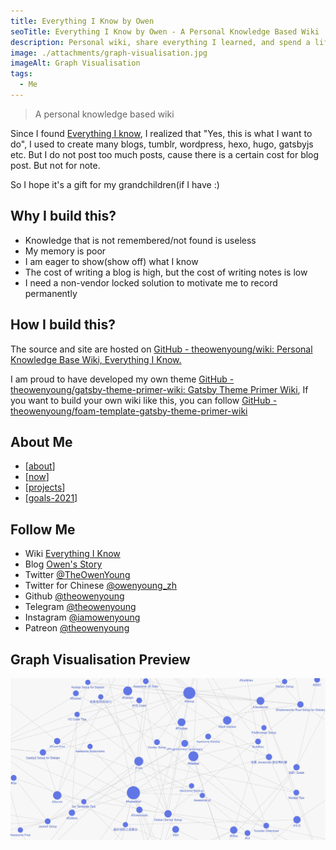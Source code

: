 ```yaml
---
title: Everything I Know by Owen
seoTitle: Everything I Know by Owen - A Personal Knowledge Based Wiki
description: Personal wiki, share everything I learned, and spend a lifetime updating it. I hope it'll be a good gift for my grandchildren.
image: ./attachments/graph-visualisation.jpg
imageAlt: Graph Visualisation
tags:
  - Me
---
```


> A personal knowledge based wiki

Since I found [Everything I know](https://wiki.nikitavoloboev.xyz), I realized that "Yes, this is what I want to do", I used to create many blogs, tumblr, wordpress, hexo, hugo, gatsbyjs etc. But I do not post too much posts, cause there is a certain cost for blog post. But not for note.

So I hope it's a gift for my grandchildren(if I have :)

## Why I build this?

- Knowledge that is not remembered/not found is useless
- My memory is poor
- I am eager to show(show off) what I know
- The cost of writing a blog is high, but the cost of writing notes is low
- I need a non-vendor locked solution to motivate me to record permanently

## How I build this?

The source and site are hosted on [GitHub - theowenyoung/wiki: Personal Knowledge Base Wiki, Everything I Know.](https://github.com/theowenyoung/wiki)

I am proud to have developed my own theme [GitHub - theowenyoung/gatsby-theme-primer-wiki: Gatsby Theme Primer Wiki](https://github.com/theowenyoung/gatsby-theme-primer-wiki), If you want to build your own wiki like this, you can follow [GitHub - theowenyoung/foam-template-gatsby-theme-primer-wiki](https://github.com/theowenyoung/foam-template-gatsby-theme-primer-wiki)

## About Me

- [[about]]
- [[now]]
- [[projects]]
- [[goals-2021]]

## Follow Me

- Wiki [Everything I Know](https://wiki.owenyoung.com/)
- Blog [Owen's Story](https://blog.owenyoung.com)
- Twitter [@TheOwenYoung](https://twitter.com/TheOwenYoung)
- Twitter for Chinese [@owenyoung_zh](https://twitter.com/owenyoung_zh)
- Github [@theowenyoung](https://github.com/theowenyoung)
- Telegram [@theowenyoung](https://t.me/theowenyoung)
- Instagram [@iamowenyoung](https://www.instagram.com/iamowenyoung/)
- Patreon [@theowenyoung](https://www.patreon.com/theowenyoung)

## Graph Visualisation Preview

![Graph Visualisation](./attachments/graph-visualisation.jpg)

[//begin]: # "Autogenerated link references for markdown compatibility"
[about]: about.md "About Me"
[now]: now.md "What I’m doing now?"
[projects]: projects.md "Projects"
[goals-2021]: goals-2021.md "2021 Goals"
[//end]: # "Autogenerated link references"
